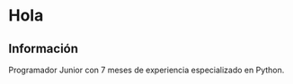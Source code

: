 <h1>Hola</h1>

<h2>Información</h2>
<p>Programador Junior con 7 meses de experiencia especializado en Python.</p>
